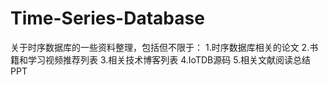 # Time-Series-Database

关于时序数据库的一些资料整理，包括但不限于：
1.时序数据库相关的论文
2.书籍和学习视频推荐列表
3.相关技术博客列表
4.IoTDB源码
5.相关文献阅读总结PPT
